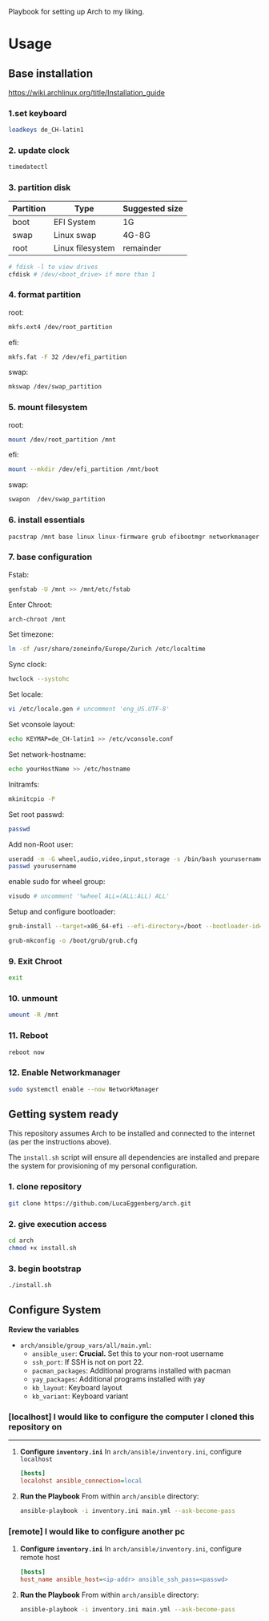 Playbook for setting up Arch to my liking.

# Usage

## Base installation

https://wiki.archlinux.org/title/Installation_guide

### 1.set keyboard 
```bash
loadkeys de_CH-latin1
```

### 2. update clock 
```bash 
timedatectl 
```

### 3. partition disk 
| Partition | Type | Suggested size |
| -------- | ------- | ------- |
| boot  | EFI System | 1G |
| swap  | Linux swap | 4G-8G |
| root  | Linux filesystem | remainder |

```bash
# fdisk -l to view drives
cfdisk # /dev/<boot_drive> if more than 1
``` 

### 4. format partition
root:
```bash
mkfs.ext4 /dev/root_partition
```
efi: 
```bash
mkfs.fat -F 32 /dev/efi_partition
```
swap:
```bash
mkswap /dev/swap_partition
```

### 5. mount filesystem
root: 
```bash
mount /dev/root_partition /mnt
```
efi:
```bash
mount --mkdir /dev/efi_partition /mnt/boot
```
swap:
```bash
swapon  /dev/swap_partition
```

### 6. install essentials 
```bash
pacstrap /mnt base linux linux-firmware grub efibootmgr networkmanager git vi nano sudo python
```

### 7. base configuration
Fstab:
```bash
genfstab -U /mnt >> /mnt/etc/fstab
```

Enter Chroot:
```bash
arch-chroot /mnt
```
Set timezone:
```bash
ln -sf /usr/share/zoneinfo/Europe/Zurich /etc/localtime
```
Sync clock: 
```bash
hwclock --systohc
```
Set locale:
```bash
vi /etc/locale.gen # uncomment 'eng_US.UTF-8'
```
Set vconsole layout:
```bash
echo KEYMAP=de_CH-latin1 >> /etc/vconsole.conf
```
Set network-hostname:
```bash
echo yourHostName >> /etc/hostname
```
Initramfs:
```bash 
mkinitcpio -P
```
Set root passwd:
```bash
passwd
```
Add non-Root user:
```bash
useradd -m -G wheel,audio,video,input,storage -s /bin/bash yourusername
passwd yourusername
```
enable sudo for wheel group:
```bash
visudo # uncomment '%wheel ALL=(ALL:ALL) ALL'
```
Setup and configure bootloader:
```bash
grub-install --target=x86_64-efi --efi-directory=/boot --bootloader-id=GRUB

grub-mkconfig -o /boot/grub/grub.cfg
```

### 9. Exit Chroot 
```bash
exit
```

### 10. unmount 
```bash
umount -R /mnt
```

### 11. Reboot
```bash
reboot now
```

### 12. Enable Networkmanager 
```bash
sudo systemctl enable --now NetworkManager
```

## Getting system ready
This repository assumes Arch to be installed and connected to the internet (as per the instructions above).

The `install.sh` script will ensure all dependencies are installed and prepare the system for provisioning of my personal configuration.

### 1. clone repository
```bash
git clone https://github.com/LucaEggenberg/arch.git
```

### 2. give execution access
```bash
cd arch
chmod +x install.sh
```

### 3. begin bootstrap
```bash
./install.sh
```

## Configure System

**Review the variables**
* `arch/ansible/group_vars/all/main.yml`:
    * `ansible_user`: **Crucial.** Set this to your non-root username
    * `ssh_port`: If SSH is not on port 22.
    * `pacman_packages`: Additional programs installed with pacman
    * `yay_packages`: Additional programs installed with yay
    * `kb_layout`: Keyboard layout
    * `kb_variant`: Keyboard variant

### [localhost] I would like to configure the computer I cloned this repository on 
--- 
1. **Configure `inventory.ini`**
    In `arch/ansible/inventory.ini`, configure `localhost`
    ```ini
    [hosts]
    localohst ansible_connection=local
    ```

2. **Run the Playbook**
    From within `arch/ansible` directory:
    ```bash
    ansible-playbook -i inventory.ini main.yml --ask-become-pass
    ```

### [remote] I would like to configure another pc
1. **Configure `inventory.ini`**
    In `arch/ansible/inventory.ini`, configure remote host
    ```ini
    [hosts]
    host_name ansible_host=<ip-addr> ansible_ssh_pass=<passwd>
    ```

2. **Run the Playbook**
    From within `arch/ansible` directory:
    ```bash
    ansible-playbook -i inventory.ini main.yml --ask-become-pass
    ```